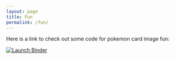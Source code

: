 ```yaml
---
layout: page 
title: Fun
permalink: /fun/
---
```

Here is a link to check out some code for pokemon card image fun:

[![Launch Binder](https://mybinder.org/badge_logo.svg)](https://mybinder.org/v2/gh/evanfrang/pokemon_card_images/HEAD)
